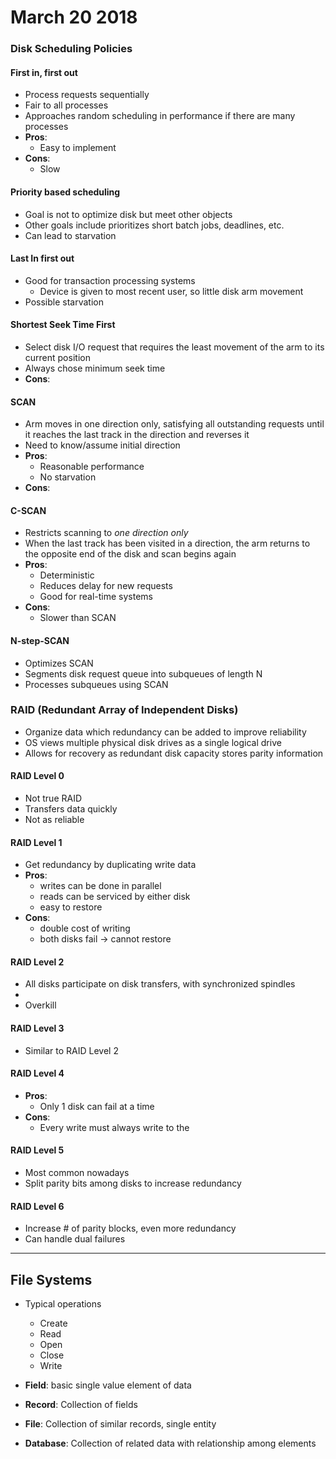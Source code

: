 # March 20 2018

### Disk Scheduling Policies
#### First in, first out
- Process requests sequentially
- Fair to all processes
- Approaches random scheduling in performance if there are many processes
- **Pros**:
    - Easy to implement
- **Cons**:
    - Slow

#### Priority based scheduling
- Goal is not to optimize disk but meet other objects
- Other goals include prioritizes short batch jobs, deadlines, etc.
- Can lead to starvation

#### Last In first out
- Good for transaction processing systems
    - Device is given to most recent user, so little disk arm movement
- Possible starvation

#### Shortest Seek Time First
- Select disk I/O request that requires the least movement of the arm to its current position
- Always chose minimum seek time
- **Cons**: 


#### SCAN
- Arm moves in one direction only, satisfying all outstanding requests until it reaches the last track in the direction and reverses it
- Need to know/assume initial direction
- **Pros**:
    - Reasonable performance
    - No starvation
- **Cons**:


#### C-SCAN
- Restricts scanning to *one direction only*
- When the last track has been visited in a direction, the arm returns to the opposite end of the disk and scan begins again
- **Pros**:
    - Deterministic
    - Reduces delay for new requests
    - Good for real-time systems
- **Cons**:
    - Slower than SCAN

#### N-step-SCAN
- Optimizes SCAN
- Segments disk request queue into subqueues of length N
- Processes subqueues using SCAN


### RAID (Redundant Array of Independent Disks)
- Organize data which redundancy can be added to improve reliability
- OS views multiple physical disk drives as a single logical drive 
- Allows for recovery as redundant disk capacity stores parity information

#### RAID Level 0
- Not true RAID
- Transfers data quickly
- Not as reliable

#### RAID Level 1
- Get redundancy by duplicating write data
- **Pros**:
    - writes can be done in parallel
    - reads can be serviced by either disk
    - easy to restore
- **Cons**:
    - double cost of writing
    - both disks fail -> cannot restore

#### RAID Level 2
- All disks participate on disk transfers, with synchronized spindles
- 
- Overkill

#### RAID Level 3
- Similar to RAID Level 2 

#### RAID Level 4
- **Pros**:
    - Only 1 disk can fail at a time
- **Cons**:
    - Every write must always write to the
    
#### RAID Level 5
- Most common nowadays
- Split parity bits among disks to increase redundancy


#### RAID Level 6
- Increase # of parity blocks, even more redundancy
- Can handle dual failures

---

## File Systems
- Typical operations
    - Create
    - Read
    - Open
    - Close
    - Write


- **Field**: basic single value element of data
- **Record**: Collection of fields
- **File**: Collection of similar records, single entity
- **Database**: Collection of related data with relationship among elements



